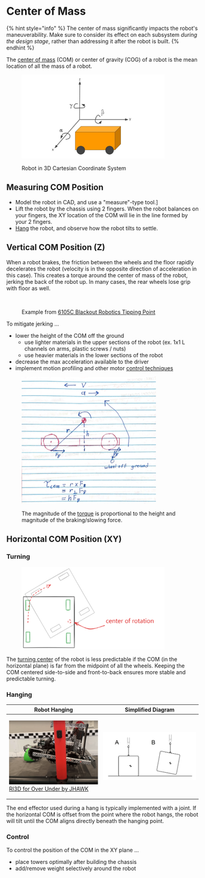 # Center of Mass

{% hint style="info" %}
The center of mass significantly impacts the robot's maneuverability. Make sure to consider its effect on each subsystem _during the design stage_, rather than addressing it after the robot is built.
{% endhint %}

The [center of mass](https://en.wikipedia.org/wiki/Center\_of\_mass) (COM) or center of gravity (COG) of a robot is the mean location of all the mass of a robot.

<figure><img src="../../.gitbook/assets/image (260).png" alt="" width="375"><figcaption><p>Robot in 3D Cartesian Coordinate System</p></figcaption></figure>

## Measuring COM Position

* Model the robot in CAD, and use a "measure"-type tool.]
* Lift the robot by the chassis using 2 fingers. When the robot balances on your fingers, the XY location of the COM will lie in the line formed by your 2 fingers.&#x20;
* [Hang](center-of-mass.md#hanging) the robot, and observe how the robot tilts to settle.

## Vertical COM Position (Z)

When a robot brakes, the friction between the wheels and the floor rapidly decelerates the robot (velocity is in the opposite direction of acceleration in this case). This creates a torque around the center of mass of the robot, jerking the back of the robot up. In many cases, the rear wheels lose grip with floor as well.

<figure><img src="../../.gitbook/assets/robot_jump_v7.gif" alt=""><figcaption><p>Example from <a href="https://youtu.be/AgGbRVwO2mA?si=g-fssw963Eb_-3xF&#x26;t=40">6105C Blackout Robotics Tipping Point</a></p></figcaption></figure>

To mitigate jerking ...

* lower the height of the COM off the ground
  * use lighter materials in the upper sections of the robot (ex. 1x1 L channels on arms, plastic screws / nuts)
  * use heavier materials in the lower sections of the robot
* decrease the max acceleration available to the driver
* implement motion profiling and other motor [control techniques](../../software/control-algorithms/)

<figure><img src="../../.gitbook/assets/com drawing v2.png" alt="" width="352"><figcaption><p>The magnitude of the <a href="torque.md">torque</a> is proportional to the height and magnitude of the braking/slowing force.</p></figcaption></figure>

## Horizontal COM Position (XY)

### Turning

<figure><img src="../../.gitbook/assets/image (262).png" alt="" width="375"><figcaption></figcaption></figure>

The [turning center](../../software/odometry.md#tracking-theory-aka-odometry) of the robot is less predictable if the COM (in the horizontal plane) is far from the midpoint of all the wheels. Keeping the COM centered side-to-side and front-to-back ensures more stable and predictable turning.

### Hanging

| Robot Hanging                                                                                                                                                                       | Simplified Diagram                                                            |
| ----------------------------------------------------------------------------------------------------------------------------------------------------------------------------------- | ----------------------------------------------------------------------------- |
| <p><img src="../../.gitbook/assets/image (259).png" alt="" data-size="original"><br><a href="https://youtu.be/IVRtz8LhicI?si=SgqCc8fkVBB924wO">RI3D for Over Under by JHAWK</a></p> | <img src="../../.gitbook/assets/image (258).png" alt="" data-size="original"> |

The end effector used during a hang is typically implemented with a joint. If the horizontal COM is offset from the point where the robot hangs, the robot will tilt until the COM aligns directly beneath the hanging point.

### Control

To control the position of the COM in the XY plane ...

* place towers optimally after building the chassis
* add/remove weight selectively around the robot

